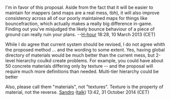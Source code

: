 I'm in favor of this proposal. Aside from the fact that it will be
easier to maintain for mappers (and maps are a real mess, tbh), it will
also improve consistency across all of our poorly maintained maps for
things like bouncefraction, which actually makes a really big difference
in-game. Finding out you've misjudged the likely bounce behaviour of a
piece of ground can really ruin your plans.
--[H-hour](User:H-hour "wikilink") 18:28, 10 March 2013 (CET)

While I do agree that current system should be revised, I do not agree
whith the proposed method ... and the wording to some extent. Yes,
having global directory of materials would be much better than the
current mess, but 2-level hierarchy coulkd create problems. For example,
you could have about 50 concrete materials differing only by texture --
and the proposal will require much more definitions than needed.
Multi-tier hierarchy could be better

Also, please call them "materials", not "textures". Texture is the
property of material, not the reverse. [Sandro](User:Sandro "wikilink")
([talk](User_talk:Sandro "wikilink")) 13:42, 31 October 2014 (CET)